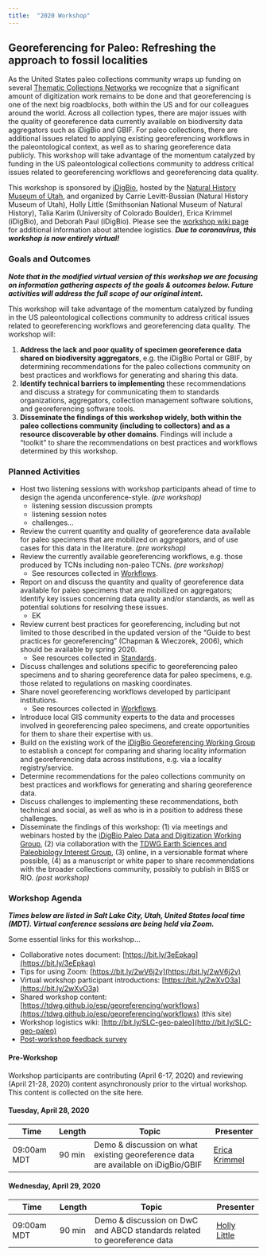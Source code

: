 ```yaml
---
title:  "2020 Workshop"
---
```


## Georeferencing for Paleo: Refreshing the approach to fossil localities

As the United States paleo collections community wraps up funding on several [Thematic Collections Networks](https://www.idigbio.org/content/thematic-collections-networks) we recognize that a significant amount of digitization work remains to be done and that georeferencing is one of the next big roadblocks, both within the US and for our colleagues around the world. Across all collection types, there are major issues with the quality of georeference data currently available on biodiversity data aggregators such as iDigBio and GBIF. For paleo collections, there are additional issues related to applying existing georeferencing workflows in the paleontological context, as well as to sharing georeference data publicly. This workshop will take advantage of the momentum catalyzed by funding in the US paleontological collections community to address critical issues related to georeferencing workflows and georeferencing data quality.

This workshop is sponsored by [iDigBio](https://www.idigbio.org/), hosted by the [Natural History Museum of Utah](https://nhmu.utah.edu/), and organized by Carrie Levitt-Bussian (Natural History Museum of Utah), Holly Little (Smithsonian National Museum of Natural History), Talia Karim (University of Colorado Boulder), Erica Krimmel (iDigBio), and Deborah Paul (iDigBio). Please see the [workshop wiki page](https://www.idigbio.org/wiki/index.php/Georeferencing_for_Paleo_Workshop) for additional information about attendee logistics. _**Due to coronavirus, this workshop is now entirely virtual!**_

### Goals and Outcomes

_**Note that in the modified virtual version of this workshop we are focusing on information gathering aspects of the goals & outcomes below. Future activities will address the full scope of our original intent.**_

This workshop will take advantage of the momentum catalyzed by funding in the US paleontological collections community to address critical issues related to georeferencing workflows and georeferencing data quality. The workshop will:
1. **Address the lack and poor quality of specimen georeference data shared on biodiversity aggregators**, e.g. the iDigBio Portal or GBIF, by determining recommendations for the paleo collections community on best practices and workflows for generating and sharing this data.
1. **Identify technical barriers to implementing** these recommendations and discuss a strategy for communicating them to standards organizations, aggregators, collection management software solutions, and georeferencing software tools.
1. **Disseminate the findings of this workshop widely, both within the paleo collections community (including to collectors) and as a resource discoverable by other domains**. Findings will include a “toolkit” to share the recommendations on best practices and workflows determined by this workshop.

### Planned Activities

- Host two listening sessions with workshop participants ahead of time to design the agenda unconference-style. _(pre workshop)_
    - listening session discussion prompts
    - listening session notes
    - challenges...
- Review the current quantity and quality of georeference data available for paleo specimens that are mobilized on aggregators, and of use cases for this data in the literature. _(pre workshop)_
- Review the currently available georeferencing workflows, e.g. those produced by TCNs including non-paleo TCNs. _(pre workshop)_
    - See resources collected in [Workflows](workflows).
- Report on and discuss the quantity and quality of georeference data available for paleo specimens that are mobilized on aggregators; Identify key issues concerning data quality and/or standards, as well as potential solutions for resolving these issues.
    - EK
- Review current best practices for georeferencing, including but not limited to those described in the updated version of the “Guide to best practices for georeferencing” (Chapman & Wieczorek, 2006), which should be available by spring 2020.
    - See resources collected in [Standards](standards).
- Discuss challenges and solutions specific to georeferencing paleo specimens and to sharing georeference data for paleo specimens, e.g. those related to regulations on masking coordinates.
- Share novel georeferencing workflows developed by participant institutions.
    - See resources collected in [Workflows](workflows).
- Introduce local GIS community experts to the data and processes involved in georeferencing paleo specimens, and create opportunities for them to share their expertise with us.
- Build on the existing work of the [iDigBio Georeferencing Working Group](https://www.idigbio.org/wiki/index.php/Georeferencing_Working_Group) to establish a concept for comparing and sharing locality information and georeferencing data across institutions, e.g. via a locality registry/service.
- Determine recommendations for the paleo collections community on best practices and workflows for generating and sharing georeference data.
- Discuss challenges to implementing these recommendations, both technical and social, as well as who is in a position to address these challenges.
- Disseminate the findings of this workshop: (1) via meetings and webinars hosted by the [iDigBio Paleo Data and Digitization Working Group](https://www.idigbio.org/wiki/index.php/Paleo_Digitization_Working_Group), (2) via collaboration with the [TDWG Earth Sciences and Paleobiology Interest Group](https://github.com/tdwg/esp/), (3) online, in a versionable format where possible, (4) as a manuscript or white paper to share recommendations with the broader collections community, possibly to publish in BISS or RIO. _(post workshop)_

### Workshop Agenda

_**Times below are listed in Salt Lake City, Utah, United States local time (MDT). Virtual conference sessions are being held via Zoom.**_

Some essential links for this workshop...
- Collaborative notes document: [https://bit.ly/3eEpkag](https://bit.ly/3eEpkag)
- Tips for using Zoom: [https://bit.ly/2wV6j2v](https://bit.ly/2wV6j2v)
- Virtual workshop participant introductions: [https://bit.ly/2wXvO3a](https://bit.ly/2wXvO3a)
- Shared workshop content: [https://tdwg.github.io/esp/georeferencing/workflows](https://tdwg.github.io/esp/georeferencing/workflows) (this site)
- Workshop logistics wiki: [http://bit.ly/SLC-geo-paleo](http://bit.ly/SLC-geo-paleo)
- [Post-workshop feedback survey](https://fsu.qualtrics.com/jfe/form/SV_5oJ3Wxt3j2RPBn7)

#### Pre-Workshop

Workshop participants are contributing (April 6-17, 2020) and reviewing (April 21-28, 2020) content asynchronously prior to the virtual workshop. This content is collected on the site here.

#### Tuesday, April 28, 2020

| Time | Length | Topic | Presenter |
| --- | --- | --- | --- |
| 09:00am MDT | 90 min | Demo & discussion on what existing georeference data are available on iDigBio/GBIF | [Erica Krimmel](https://orcid.org/0000-0003-3192-0080) |

#### Wednesday, April 29, 2020

| Time | Length | Topic | Presenter |
| --- | --- | --- | --- |
| 09:00am MDT | 90 min | Demo & discussion on DwC and ABCD standards related to georeference data | [Holly Little](https://orcid.org/0000-0001-7909-4166) |
